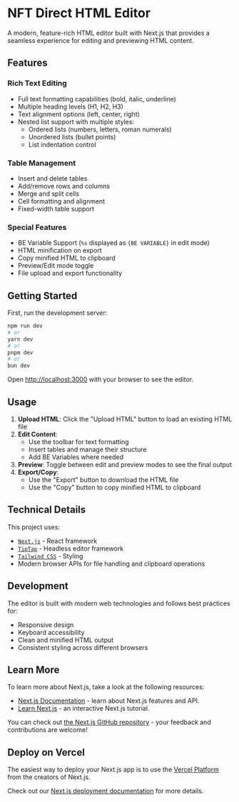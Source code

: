 # NFT Direct HTML Editor

A modern, feature-rich HTML editor built with Next.js that provides a seamless experience for editing and previewing HTML content.

## Features

### Rich Text Editing
- Full text formatting capabilities (bold, italic, underline)
- Multiple heading levels (H1, H2, H3)
- Text alignment options (left, center, right)
- Nested list support with multiple styles:
  - Ordered lists (numbers, letters, roman numerals)
  - Unordered lists (bullet points)
  - List indentation control

### Table Management
- Insert and delete tables
- Add/remove rows and columns
- Merge and split cells
- Cell formatting and alignment
- Fixed-width table support

### Special Features
- BE Variable Support (`%s` displayed as `{BE VARIABLE}` in edit mode)
- HTML minification on export
- Copy minified HTML to clipboard
- Preview/Edit mode toggle
- File upload and export functionality

## Getting Started

First, run the development server:

```bash
npm run dev
# or
yarn dev
# or
pnpm dev
# or
bun dev
```

Open [http://localhost:3000](http://localhost:3000) with your browser to see the editor.

## Usage

1. **Upload HTML**: Click the "Upload HTML" button to load an existing HTML file
2. **Edit Content**: 
   - Use the toolbar for text formatting
   - Insert tables and manage their structure
   - Add BE Variables where needed
3. **Preview**: Toggle between edit and preview modes to see the final output
4. **Export/Copy**: 
   - Use the "Export" button to download the HTML file
   - Use the "Copy" button to copy minified HTML to clipboard

## Technical Details

This project uses:
- [`Next.js`](https://nextjs.org/) - React framework
- [`TipTap`](https://tiptap.dev/) - Headless editor framework
- [`Tailwind CSS`](https://tailwindcss.com/) - Styling
- Modern browser APIs for file handling and clipboard operations

## Development

The editor is built with modern web technologies and follows best practices for:
- Responsive design
- Keyboard accessibility
- Clean and minified HTML output
- Consistent styling across different browsers

## Learn More

To learn more about Next.js, take a look at the following resources:

- [Next.js Documentation](https://nextjs.org/docs) - learn about Next.js features and API.
- [Learn Next.js](https://nextjs.org/learn) - an interactive Next.js tutorial.

You can check out [the Next.js GitHub repository](https://github.com/vercel/next.js) - your feedback and contributions are welcome!

## Deploy on Vercel

The easiest way to deploy your Next.js app is to use the [Vercel Platform](https://vercel.com/new?utm_medium=default-template&filter=next.js&utm_source=create-next-app&utm_campaign=create-next-app-readme) from the creators of Next.js.

Check out our [Next.js deployment documentation](https://nextjs.org/docs/app/building-your-application/deploying) for more details.

